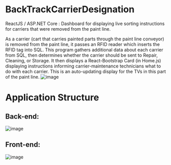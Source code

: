 # BackTrackCarrierDesignation

  ReactJS / ASP.NET Core : Dashboard for displaying live sorting instructions for carriers that were removed from the paint line.
  
  As a carrier (cart that carries painted parts through the paint line conveyor) is removed from the paint line, it passes an RFID reader which inserts the RFID tag into SQL. 
  This program gathers additional data about each carrier from SQL, then determines whether the carrier should be sent to Repair, Cleaning, or Storage. 
  It then displays a React-Bootstrap Card (in Home.js) displaying instructions informing carrier-maintenance technicians what to do with each carrier.
  This is an auto-updating display for the TVs in this part of the paint line.
![image](https://user-images.githubusercontent.com/32852124/95091943-0ffe2480-06f5-11eb-8096-9c95583b6c9d.png)

# Application Structure
## Back-end:
![image](https://user-images.githubusercontent.com/32852124/94743601-a624fa00-0345-11eb-87c3-e854825b6fff.png)

## Front-end: 
![image](https://user-images.githubusercontent.com/32852124/94743847-0ae05480-0346-11eb-809a-5f3433977006.png)
